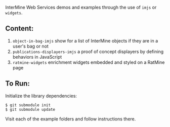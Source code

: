 InterMine Web Services demos and examples through the use of `imjs` or `widgets`.

## Content:

1. `object-in-bag-imjs` show for a list of InterMine objects if they are in a user's bag or not
1. `publications-displayers-imjs` a proof of concept displayers by defining behaviors in JavaScript
1. `ratmine-widgets` enrichment widgets embedded and styled on a RatMine page

## To Run:

Initialize the library dependencies:

```shell
$ git submodule init
$ git submodule update
```

Visit each of the example folders and follow instructions there.